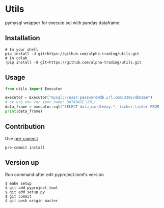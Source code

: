 # Utils

pymysql wrapper for execute sql with pandas dataframe

## Installation
```shell script
# In your shell
pip install -U git+https://github.com/alpha-trading/utils.git
# In colab
!pip install -U git+https://github.com/alpha-trading/utils.git
```

## Usage
```python
from utils import Executor

executor = Executor("mysql://user:password@db.url.com:3306/dbname")
# or use env var (env name: DATABASE_URL)
data_frame = executor.sql("SELECT data_candleday.*, ticker.ticker FROM data_candleday INNER JOIN data_ticker as ticker ON ticker.id = data_candleday.ticker_id LIMIT 100;")
print(data_frame)
```

## Contribution

Use [pre-commit](https://pre-commit.com/)

```shell
pre-commit install
```

## Version up
Run command after edit pyproject.toml's version
```shell script
$ make setup
$ git add pyproject.toml
$ git add setup.py
$ git commit
$ git push origin master
```
